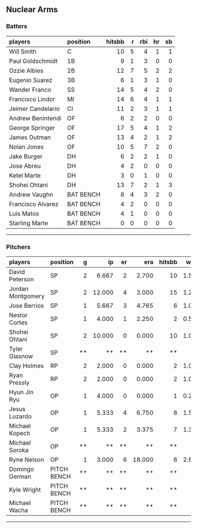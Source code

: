 ## Nuclear Arms

### Batters

 
|players           |position  | hitsbb|  r| rbi| hr| sb| 
|:-----------------|:---------|------:|--:|---:|--:|--:| 
|Will Smith        |C         |     10|  5|   4|  1|  1| 
|Paul Goldschmidt  |1B        |      9|  1|   3|  0|  0| 
|Ozzie Albies      |2B        |     12|  7|   5|  2|  2| 
|Eugenio Suarez    |3B        |      6|  1|   3|  1|  0| 
|Wander Franco     |SS        |     14|  5|   4|  2|  0| 
|Francisco Lindor  |MI        |     14|  6|   4|  1|  1| 
|Jeimer Candelario |CI        |     11|  2|   3|  1|  1| 
|Andrew Benintendi |OF        |      6|  2|   2|  0|  0| 
|George Springer   |OF        |     17|  5|   4|  1|  2| 
|James Outman      |OF        |     13|  4|   2|  1|  2| 
|Nolan Jones       |OF        |     10|  5|   7|  2|  0| 
|Jake Burger       |DH        |      6|  2|   2|  1|  0| 
|Jose Abreu        |DH        |      4|  2|   0|  0|  0| 
|Ketel Marte       |DH        |      3|  0|   1|  0|  0| 
|Shohei Ohtani     |DH        |     13|  7|   2|  1|  3| 
|Andrew Vaughn     |BAT BENCH |      8|  4|   3|  2|  0| 
|Francisco Alvarez |BAT BENCH |      4|  2|   0|  0|  0| 
|Luis Matos        |BAT BENCH |      4|  1|   0|  0|  0| 
|Starling Marte    |BAT BENCH |      0|  0|   0|  0|  0| 


* * *

### Pitchers

 
|players           |position    |  g|     ip| er|    era| hitsbb|  whip| so|  w| sv| 
|:-----------------|:-----------|--:|------:|--:|------:|------:|-----:|--:|--:|--:| 
|David Peterson    |SP          |  2|  6.667|  2|  2.700|     10| 1.500|  6|  0|  0| 
|Jordan Montgomery |SP          |  2| 12.000|  4|  3.000|     15| 1.250| 11|  1|  0| 
|Jose Berrios      |SP          |  1|  5.667|  3|  4.765|      6| 1.059|  6|  1|  0| 
|Nestor Cortes     |SP          |  1|  4.000|  1|  2.250|      2| 0.500|  8|  0|  0| 
|Shohei Ohtani     |SP          |  2| 10.000|  0|  0.000|     10| 1.000|  9|  1|  0| 
|Tyler Glasnow     |SP          | **|     **| **|     **|     **|    **| **| **| **| 
|Clay Holmes       |RP          |  2|  2.000|  0|  0.000|      2| 1.000|  1|  0|  2| 
|Ryan Pressly      |RP          |  2|  2.000|  0|  0.000|      2| 1.000|  1|  0|  1| 
|Hyun Jin Ryu      |OP          |  1|  4.000|  0|  0.000|      1| 0.250|  2|  0|  0| 
|Jesus Luzardo     |OP          |  1|  5.333|  4|  6.750|      8| 1.500|  8|  0|  0| 
|Michael Kopech    |OP          |  1|  5.333|  2|  3.375|      7| 1.312|  3|  1|  0| 
|Michael Soroka    |OP          | **|     **| **|     **|     **|    **| **| **| **| 
|Ryne Nelson       |OP          |  1|  3.000|  6| 18.000|      8| 2.667|  5|  0|  0| 
|Domingo German    |PITCH BENCH | **|     **| **|     **|     **|    **| **| **| **| 
|Kyle Wright       |PITCH BENCH | **|     **| **|     **|     **|    **| **| **| **| 
|Michael Wacha     |PITCH BENCH | **|     **| **|     **|     **|    **| **| **| **| 


* * *


